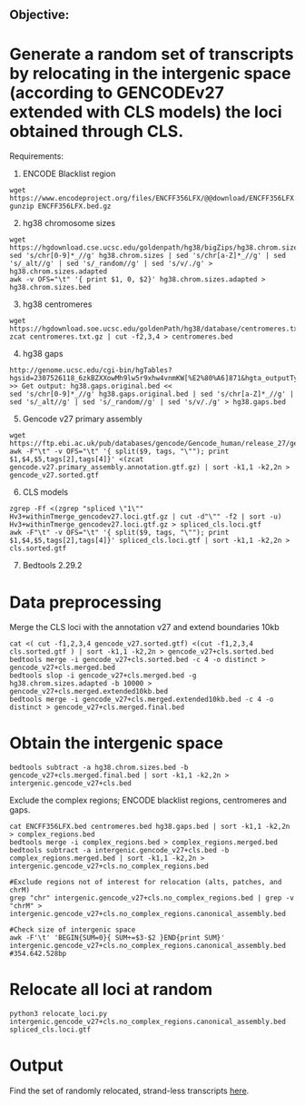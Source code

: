 ## Objective: 
# Generate a random set of transcripts by relocating in the intergenic space (according to GENCODEv27 extended with CLS models) the loci obtained through CLS. 

Requirements:

1. ENCODE Blacklist region
```
wget https://www.encodeproject.org/files/ENCFF356LFX/@@download/ENCFF356LFX.bed.gz 
gunzip ENCFF356LFX.bed.gz 
```

2. hg38 chromosome sizes
```
wget https://hgdownload.cse.ucsc.edu/goldenpath/hg38/bigZips/hg38.chrom.sizes
sed 's/chr[0-9]*_//g' hg38.chrom.sizes | sed 's/chr[a-Z]*_//g' | sed 's/_alt//g' | sed 's/_random//g' | sed 's/v/./g' > hg38.chrom.sizes.adapted 
awk -v OFS="\t" '{ print $1, 0, $2}' hg38.chrom.sizes.adapted > hg38.chrom.sizes.bed
```

3. hg38 centromeres
```
wget https://hgdownload.soe.ucsc.edu/goldenPath/hg38/database/centromeres.txt.gz
zcat centromeres.txt.gz | cut -f2,3,4 > centromeres.bed
```

4. hg38 gaps
```
http://genome.ucsc.edu/cgi-bin/hgTables?hgsid=2307526118_6zkBZXXowMh9lw5r9xhw4vnmKW[%E2%80%A6]871&hgta_outputType=bed&hgta_outFileName=hg38.gaps.bed 
>> Get output: hg38.gaps.original.bed << 
sed 's/chr[0-9]*_//g' hg38.gaps.original.bed | sed 's/chr[a-Z]*_//g' | sed 's/_alt//g' | sed 's/_random//g' | sed 's/v/./g' > hg38.gaps.bed 
```

5. Gencode v27 primary assembly
```
wget https://ftp.ebi.ac.uk/pub/databases/gencode/Gencode_human/release_27/gencode.v27.primary_assembly.annotation.gtf.gz
awk -F"\t" -v OFS="\t" '{ split($9, tags, "\""); print $1,$4,$5,tags[2],tags[4]}' <(zcat gencode.v27.primary_assembly.annotation.gtf.gz) | sort -k1,1 -k2,2n > gencode_v27.sorted.gtf 
```

6. CLS models
```
zgrep -Ff <(zgrep "spliced \"1\"" Hv3+withinTmerge_gencodev27.loci.gtf.gz | cut -d"\"" -f2 | sort -u) Hv3+withinTmerge_gencodev27.loci.gtf.gz > spliced_cls.loci.gtf
awk -F"\t" -v OFS="\t" '{ split($9, tags, "\""); print $1,$4,$5,tags[2],tags[4]}' spliced_cls.loci.gtf | sort -k1,1 -k2,2n > cls.sorted.gtf
```

7. Bedtools 2.29.2



# Data preprocessing

Merge the CLS loci with the annotation v27 and extend boundaries 10kb
```
cat <( cut -f1,2,3,4 gencode_v27.sorted.gtf) <(cut -f1,2,3,4 cls.sorted.gtf ) | sort -k1,1 -k2,2n > gencode_v27+cls.sorted.bed  
bedtools merge -i gencode_v27+cls.sorted.bed -c 4 -o distinct > gencode_v27+cls.merged.bed
bedtools slop -i gencode_v27+cls.merged.bed -g hg38.chrom.sizes.adapted -b 10000 > gencode_v27+cls.merged.extended10kb.bed
bedtools merge -i gencode_v27+cls.merged.extended10kb.bed -c 4 -o distinct > gencode_v27+cls.merged.final.bed  
``` 

# Obtain the intergenic space
```
bedtools subtract -a hg38.chrom.sizes.bed -b gencode_v27+cls.merged.final.bed | sort -k1,1 -k2,2n > intergenic.gencode_v27+cls.bed
```

Exclude the complex regions; ENCODE blacklist regions, centromeres and gaps.
```
cat ENCFF356LFX.bed centromeres.bed hg38.gaps.bed | sort -k1,1 -k2,2n > complex_regions.bed 
bedtools merge -i complex_regions.bed > complex_regions.merged.bed
bedtools subtract -a intergenic.gencode_v27+cls.bed -b complex_regions.merged.bed | sort -k1,1 -k2,2n > intergenic.gencode_v27+cls.no_complex_regions.bed

#Exclude regions not of interest for relocation (alts, patches, and chrM)
grep "chr" intergenic.gencode_v27+cls.no_complex_regions.bed | grep -v "chrM" > intergenic.gencode_v27+cls.no_complex_regions.canonical_assembly.bed

#Check size of intergenic space
awk -F'\t' 'BEGIN{SUM=0}{ SUM+=$3-$2 }END{print SUM}' intergenic.gencode_v27+cls.no_complex_regions.canonical_assembly.bed
#354.642.528bp 
```
 
# Relocate all loci at random  
```
python3 relocate_loci.py intergenic.gencode_v27+cls.no_complex_regions.canonical_assembly.bed spliced_cls.loci.gtf
```

# Output
Find the set of randomly relocated, strand-less transcripts [here]().

